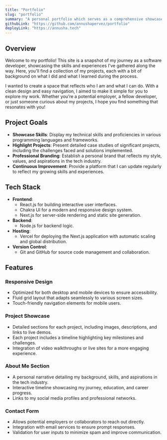 ```yaml
---
title: "Portfolio"
slug: "portfolio"
summary: "A personal portfolio which serves as a comprehensive showcase of my skills, experiences, and projects."
githubLink: "https://github.com/annushapervez/portfolio"
deployLink: "https://annusha.tech"
---
```


## Overview
Welcome to my portfolio! This site is a snapshot of my journey as a software developer, showcasing the skills and experiences I've gathered along the way. Here, you'll find a collection of my projects, each with a bit of background on what I did and what I learned during the process.

I wanted to create a space that reflects who I am and what I can do. With a clean design and easy navigation, I aimed to make it simple for you to explore my work. Whether you’re a potential employer, a fellow developer, or just someone curious about my projects, I hope you find something that resonates with you!

## Project Goals
- **Showcase Skills**: Display my technical skills and proficiencies in various programming languages and frameworks.
- **Highlight Projects**: Present detailed case studies of significant projects, including the challenges faced and solutions implemented.
- **Professional Branding**: Establish a personal brand that reflects my style, values, and aspirations in the tech industry.
- **Continuous Improvement**: Provide a platform that I can update regularly to reflect my growing skills and experiences.

## Tech Stack
- **Frontend**: 
  - React.js for building interactive user interfaces.
  - Chakra UI for a modern and responsive design system.
  - Next.js for server-side rendering and static site generation.
- **Backend**: 
  - Node.js for backend logic.
- **Hosting**: 
  - Vercel for deploying the Next.js application with automatic scaling and global distribution.
- **Version Control**: 
  - Git and GitHub for source code management and collaboration.

## Features
### Responsive Design
- Optimized for both desktop and mobile devices to ensure accessibility.
- Fluid grid layout that adapts seamlessly to various screen sizes.
- Touch-friendly navigation elements for mobile users.

### Project Showcase
- Detailed sections for each project, including images, descriptions, and links to live demos.
- Each project includes a timeline highlighting key milestones and challenges.
- Integration of video walkthroughs or live sites for a more engaging experience.

### About Me Section
- A personal narrative detailing my background, skills, and aspirations in the tech industry.
- Interactive timeline showcasing my journey, education, and career progress.
- Links to my social media profiles and professional networks.

### Contact Form
- Allows potential employers or collaborators to reach out directly.
- Integration with email services to ensure prompt responses.
- Validation for user inputs to minimize spam and improve communication.
